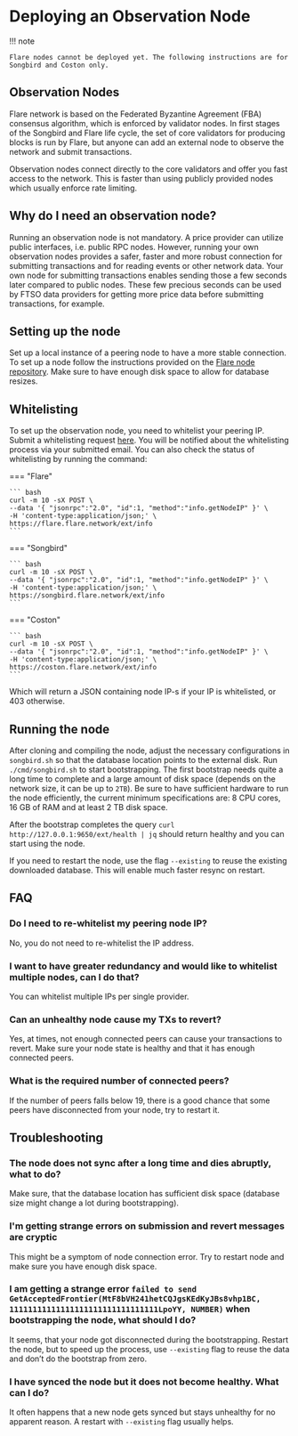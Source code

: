 # Deploying an Observation Node

!!! note

    Flare nodes cannot be deployed yet. The following instructions are for Songbird and Coston only.

## Observation Nodes

Flare network is based on the Federated Byzantine Agreement (FBA) consensus algorithm, which is enforced by validator nodes.
In first stages of the Songbird and Flare life cycle, the set of core validators for producing blocks is run by Flare, but anyone can add an external node to observe the network and submit transactions.

Observation nodes connect directly to the core validators and offer you fast access to the network.
This is faster than using publicly provided nodes which usually enforce rate limiting.

## Why do I need an observation node?

Running an observation node is not mandatory.
A price provider can utilize public interfaces, i.e. public RPC nodes.
However, running your own observation nodes provides a safer, faster and more robust connection for submitting transactions and for reading events or other network data.
Your own node for submitting transactions enables sending those a few seconds later compared to public nodes.
These few precious seconds can be used by FTSO data providers for getting more price data before submitting transactions, for example.

## Setting up the node

Set up a local instance of a peering node to have a more stable connection.
To set up a node follow the instructions provided on the [Flare node repository](https://github.com/flare-foundation/flare#readme).
Make sure to have enough disk space to allow for database resizes.

## Whitelisting

To set up the observation node, you need to whitelist your peering IP.
Submit a whitelisting request [here](https://forms.gle/zHisUgitnSEHCGBb6).
You will be notified about the whitelisting process via your submitted email.
You can also check the status of whitelisting by running the command:

=== "Flare"

    ``` bash
    curl -m 10 -sX POST \
    --data '{ "jsonrpc":"2.0", "id":1, "method":"info.getNodeIP" }' \
    -H 'content-type:application/json;' \
    https://flare.flare.network/ext/info
    ```

=== "Songbird"

    ``` bash
    curl -m 10 -sX POST \
    --data '{ "jsonrpc":"2.0", "id":1, "method":"info.getNodeIP" }' \
    -H 'content-type:application/json;' \
    https://songbird.flare.network/ext/info
    ```

=== "Coston"

    ``` bash
    curl -m 10 -sX POST \
    --data '{ "jsonrpc":"2.0", "id":1, "method":"info.getNodeIP" }' \
    -H 'content-type:application/json;' \
    https://coston.flare.network/ext/info
    ```

Which will return a JSON containing node IP-s if your IP is whitelisted, or 403 otherwise.

## Running the node

After cloning and compiling the node, adjust the necessary configurations in `songbird.sh` so that the database location points to the external disk. Run `./cmd/songbird.sh` to start bootstrapping. The first bootstrap needs quite a long time to complete and a large amount of disk space (depends on the network size, it can be up to `2TB`). Be sure to have sufficient hardware to run the node efficiently, the current minimum specifications are: 8 CPU cores, 16 GB of RAM and at least 2 TB disk space.

After the bootstrap completes the query `curl http://127.0.0.1:9650/ext/health | jq` should return healthy and you can start using the node.

If you need to restart the node, use the flag `--existing` to reuse the existing downloaded database. This will enable much faster resync on restart.

## FAQ

### Do I need to re-whitelist my peering node IP?

No, you do not need to re-whitelist the IP address.

### I want to have greater redundancy and would like to whitelist multiple nodes, can I do that?

You can whitelist multiple IPs per single provider.

### Can an unhealthy node cause my TXs to revert?

Yes, at times, not enough connected peers can cause your transactions to revert. Make sure your node state is healthy and that it has enough connected peers.

### What is the required number of connected peers?

If the number of peers falls below 19, there is a good chance that some peers have disconnected from your node, try to restart it.

## Troubleshooting

### The node does not sync after a long time and dies abruptly, what to do?

Make sure, that the database location has sufficient disk space (database size might change a lot during bootstrapping).

### I'm getting strange errors on submission and revert messages are cryptic

This might be a symptom of node connection error. Try to restart node and make sure you have enough disk space.

### I am getting a strange error `failed to send GetAcceptedFrontier(MtF8bVH241hetCQJgsKEdKyJBs8vhp1BC, 11111111111111111111111111111111LpoYY, NUMBER)` when bootstrapping the node, what should I do?

It seems, that your node got disconnected during the bootstrapping. Restart the node, but to speed up the process, use `--existing` flag to reuse the data and don’t do the bootstrap from zero.

### I have synced the node but it does not become healthy. What can I do?

It often happens that a new node gets synced but stays unhealthy for no apparent reason. A restart with `--existing` flag usually helps.
